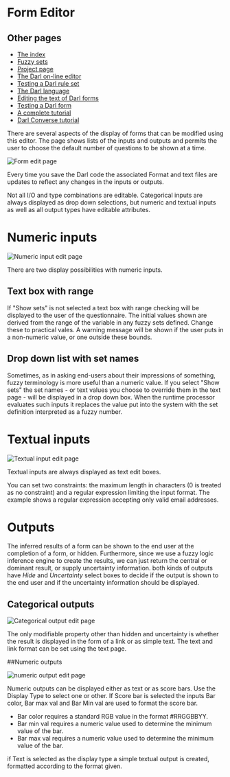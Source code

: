 ﻿Form Editor
=====

## Other pages

+ [The index](index)
+ [Fuzzy sets](fuzzysets)
+ [Project page](projectpage)
+ [The Darl on-line editor](darleditor)
+ [Testing a Darl rule set](darltest)
+ [The Darl language](darl)
+ [Editing the text of Darl forms](languageeditor)
+ [Testing a Darl form](formtest)
+ [A complete tutorial](tutorial)
+ [Darl Converse tutorial](conversetutorial)


There are several aspects of the display of forms that can be modified using this editor.
The page shows lists of the inputs and outputs and permits the user to choose the default number of questions to be shown at a time.

![Form edit page](images/formedit1.png)

Every time you save the Darl code the associated Format and text files are updates to reflect any changes in the inputs or outputs.

Not all I/O and type combinations are editable. Categorical inputs are always displayed as drop down selections, but numeric and textual inputs as well as all output types have editable attributes.

# Numeric inputs

![Numeric input edit page](images/formedit2.png)

There are two display possibilities with numeric inputs.

## Text box with range

If "Show sets" is not selected a text box with range checking will be displayed to the user of the questionnaire.
The initial values shown are derived from the range of the variable in any fuzzy sets defined. Change these to practical vales.
A warning message will be shown if the user puts in a non-numeric value, or one outside these bounds.

## Drop down list with set names

Sometimes, as in asking end-users about their impressions of something, fuzzy terminology is more useful than a numeric value.
If you select "Show sets" the set names - or text values you choose to override them in the text page - will be displayed in a drop down box.
When the runtime processor evaluates such inputs it replaces the value put into the system with the set definition interpreted as a fuzzy number.

# Textual inputs

![Textual input edit page](images/formedit3.png)

Textual inputs are always displayed as text edit boxes. 

You can set two constraints: the maximum length in characters (0 is treated as no constraint) and a regular expression limiting the input format.
The example shows a regular expression accepting only valid email addresses.

# Outputs

The inferred results of a form can be shown to the end user at the completion of a form, or hidden. Furthermore, since we use a fuzzy logic inference engine to create the results, we can just return the central or dominant result, or supply uncertainty information.
both kinds of outputs have _Hide_ and _Uncertainty_ select boxes to decide if the output is shown to the end user and if the uncertainty information should be displayed.

## Categorical outputs

![Categorical output edit page](images/formedit4.png)

The only modifiable property other than hidden and uncertainty is whether the result is displayed in the form of a link or as simple text. The text and link format can be set using the text page.

##Numeric outputs

![numeric output edit page](images/formedit5.png)

Numeric outputs can be displayed either as text or as score bars. 
Use the Display Type to select one or other.
If Score bar is selected the inputs Bar color, Bar max val and Bar Min val are used to format the score bar.

+ Bar color requires a standard RGB value in the format #RRGGBBYY.
+ Bar min val requires a numeric value used to determine the minimum value of the bar.
+ Bar max val requires a numeric value used to determine the minimum value of the bar.

if Text is selected as the display type a simple textual output is created, formatted according to the format given. 







